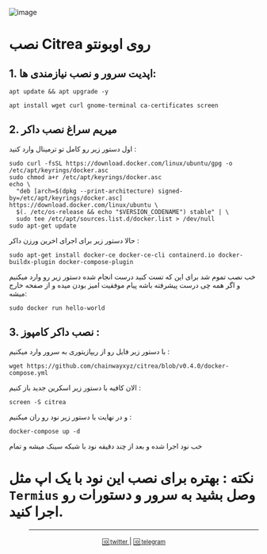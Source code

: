 ![image](https://github.com/user-attachments/assets/184a68f7-3692-402c-9820-2edf91d9cfdd)

# نصب Citrea روی اوبونتو 

 ## 1. اپدیت سرور و نصب نیازمندی ها:
```
apt update && apt upgrade -y
```
```
apt install wget curl gnome-terminal ca-certificates screen
```

## 2. میریم سراغ نصب داکر
اول دستور زیر رو کامل تو ترمینال وارد کنید :
```sudo install -m 0755 -d /etc/apt/keyrings
sudo curl -fsSL https://download.docker.com/linux/ubuntu/gpg -o /etc/apt/keyrings/docker.asc
sudo chmod a+r /etc/apt/keyrings/docker.asc
echo \
  "deb [arch=$(dpkg --print-architecture) signed-by=/etc/apt/keyrings/docker.asc] https://download.docker.com/linux/ubuntu \
  $(. /etc/os-release && echo "$VERSION_CODENAME") stable" | \
  sudo tee /etc/apt/sources.list.d/docker.list > /dev/null
sudo apt-get update
```
حالا دستور زیر برای اجرای اخرین ورزن داکر :
```
sudo apt-get install docker-ce docker-ce-cli containerd.io docker-buildx-plugin docker-compose-plugin
```

خب نصب تموم شد
برای این که تست کنید درست انجام شده دستور زیر رو وارد میکنیم و اگر همه چی درست پیشرفته باشه پیام موفقیت امیز بودن میده و از صفحه خارج میشه:
```
sudo docker run hello-world
```

## 3. نصب داکر کامپوز :
با دستور زیر فایل رو از ریپازیتوری به سرور وارد میکنیم :
```
wget https://github.com/chainwayxyz/citrea/blob/v0.4.0/docker-compose.yml
```
الان کافیه با دستور زیر اسکرین جدید باز کنیم :
```
screen -S citrea
```
و در نهایت با دستور زیر نود رو ران میکنیم :
```
docker-compose up -d
```
خب نود اجرا شده و بعد از چند دقیقه نود با شبکه سینک میشه و تمام

# نکته : بهتره برای نصب این نود با یک اپ مثل `Termius` وصل بشید به سرور و دستورات رو اجرا کنید.

> ---------------------------------------

<div align="center">
    <p>
        <a href="Https://x.com/0xOneiros">
            <small>🆔 twitter </small>  
        </a>
        | 
        <a href="Https://t.me/xOneiros">
            <small>🆔 telegram </small>  
        </a>
    </p>
</div>
